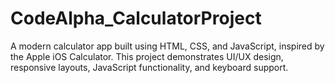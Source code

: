 # CodeAlpha_CalculatorProject
A  modern calculator app built using HTML, CSS, and JavaScript, inspired by the Apple iOS Calculator.   This project demonstrates UI/UX design, responsive layouts, JavaScript functionality, and keyboard support.
